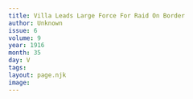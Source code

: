 ```yaml
---
title: Villa Leads Large Force For Raid On Border
author: Unknown
issue: 6
volume: 9
year: 1916
month: 35
day: V
tags:
layout: page.njk
image:
---
```



